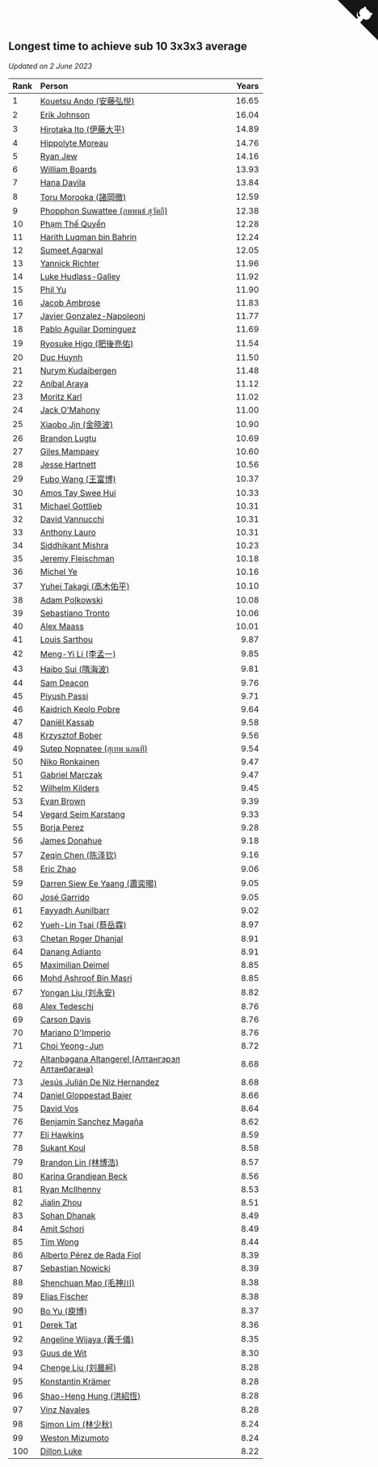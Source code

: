 ## Longest time to achieve sub 10 3x3x3 average

*Updated on  2 June 2023*

| Rank | Person | Years |
| :--- | :--- | ---: |
| 1 | [Kouetsu Ando (安藤弘悦)](https://www.worldcubeassociation.org/persons/2006ANDO01) | 16.65 |
| 2 | [Erik Johnson](https://www.worldcubeassociation.org/persons/2007JOHN02) | 16.04 |
| 3 | [Hirotaka Ito (伊藤大平)](https://www.worldcubeassociation.org/persons/2008ITOH01) | 14.89 |
| 4 | [Hippolyte Moreau](https://www.worldcubeassociation.org/persons/2008MORE02) | 14.76 |
| 5 | [Ryan Jew](https://www.worldcubeassociation.org/persons/2008JEWR01) | 14.16 |
| 6 | [William Boards](https://www.worldcubeassociation.org/persons/2009BOAR01) | 13.93 |
| 7 | [Hana Davila](https://www.worldcubeassociation.org/persons/2009DAVI01) | 13.84 |
| 8 | [Toru Morooka (諸岡徹)](https://www.worldcubeassociation.org/persons/2010MORO01) | 12.59 |
| 9 | [Phopphon Suwattee (ภพพนธ์ สุวัตถี)](https://www.worldcubeassociation.org/persons/2010SUWA03) | 12.38 |
| 10 | [Phạm Thế Quyền](https://www.worldcubeassociation.org/persons/2010PHAM08) | 12.28 |
| 11 | [Harith Luqman bin Bahrin](https://www.worldcubeassociation.org/persons/2010BAHR02) | 12.24 |
| 12 | [Sumeet Agarwal](https://www.worldcubeassociation.org/persons/2011AGAR05) | 12.05 |
| 13 | [Yannick Richter](https://www.worldcubeassociation.org/persons/2010RICH04) | 11.96 |
| 14 | [Luke Hudlass-Galley](https://www.worldcubeassociation.org/persons/2010HUDL01) | 11.92 |
| 15 | [Phil Yu](https://www.worldcubeassociation.org/persons/2010YUPH01) | 11.90 |
| 16 | [Jacob Ambrose](https://www.worldcubeassociation.org/persons/2010AMBR01) | 11.83 |
| 17 | [Javier Gonzalez-Napoleoni](https://www.worldcubeassociation.org/persons/2011GONZ04) | 11.77 |
| 18 | [Pablo Aguilar Dominguez](https://www.worldcubeassociation.org/persons/2010AGUI04) | 11.69 |
| 19 | [Ryosuke Higo (肥後亮佑)](https://www.worldcubeassociation.org/persons/2006HIGO01) | 11.54 |
| 20 | [Duc Huynh](https://www.worldcubeassociation.org/persons/2010HUYN02) | 11.50 |
| 21 | [Nurym Kudaibergen](https://www.worldcubeassociation.org/persons/2011KUDA01) | 11.48 |
| 22 | [Aníbal Araya](https://www.worldcubeassociation.org/persons/2011ARAY01) | 11.12 |
| 23 | [Moritz Karl](https://www.worldcubeassociation.org/persons/2008KARL02) | 11.02 |
| 24 | [Jack O'Mahony](https://www.worldcubeassociation.org/persons/2011OMAH01) | 11.00 |
| 25 | [Xiaobo Jin (金晓波)](https://www.worldcubeassociation.org/persons/2008JINX01) | 10.90 |
| 26 | [Brandon Lugtu](https://www.worldcubeassociation.org/persons/2012LUGT01) | 10.69 |
| 27 | [Giles Mampaey](https://www.worldcubeassociation.org/persons/2012MAMP01) | 10.60 |
| 28 | [Jesse Hartnett](https://www.worldcubeassociation.org/persons/2012HART03) | 10.56 |
| 29 | [Fubo Wang (王富博)](https://www.worldcubeassociation.org/persons/2007FUBO01) | 10.37 |
| 30 | [Amos Tay Swee Hui](https://www.worldcubeassociation.org/persons/2009SWEE01) | 10.33 |
| 31 | [Michael Gottlieb](https://www.worldcubeassociation.org/persons/2006GOTT01) | 10.31 |
| 32 | [David Vannucchi](https://www.worldcubeassociation.org/persons/2012VANN01) | 10.31 |
| 33 | [Anthony Lauro](https://www.worldcubeassociation.org/persons/2012LAUR02) | 10.31 |
| 34 | [Siddhikant Mishra](https://www.worldcubeassociation.org/persons/2012MISH01) | 10.23 |
| 35 | [Jeremy Fleischman](https://www.worldcubeassociation.org/persons/2005FLEI01) | 10.18 |
| 36 | [Michel Ye](https://www.worldcubeassociation.org/persons/2012YEMI01) | 10.16 |
| 37 | [Yuhei Takagi (高木佑平)](https://www.worldcubeassociation.org/persons/2008TAKA01) | 10.10 |
| 38 | [Adam Polkowski](https://www.worldcubeassociation.org/persons/2007POLK01) | 10.08 |
| 39 | [Sebastiano Tronto](https://www.worldcubeassociation.org/persons/2011TRON02) | 10.06 |
| 40 | [Alex Maass](https://www.worldcubeassociation.org/persons/2011MAAS01) | 10.01 |
| 41 | [Louis Sarthou](https://www.worldcubeassociation.org/persons/2012SART01) | 9.87 |
| 42 | [Meng-Yi Li (李孟一)](https://www.worldcubeassociation.org/persons/2011LIME01) | 9.85 |
| 43 | [Haibo Sui (隋海波)](https://www.worldcubeassociation.org/persons/2011SUIH01) | 9.81 |
| 44 | [Sam Deacon](https://www.worldcubeassociation.org/persons/2013DEAC01) | 9.76 |
| 45 | [Piyush Passi](https://www.worldcubeassociation.org/persons/2013PASS01) | 9.71 |
| 46 | [Kaidrich Keolo Pobre](https://www.worldcubeassociation.org/persons/2013POBR01) | 9.64 |
| 47 | [Daniël Kassab](https://www.worldcubeassociation.org/persons/2012KASS01) | 9.58 |
| 48 | [Krzysztof Bober](https://www.worldcubeassociation.org/persons/2013BOBE01) | 9.56 |
| 49 | [Sutep Nopnatee (สุเทพ นภนที)](https://www.worldcubeassociation.org/persons/2010NOPN01) | 9.54 |
| 50 | [Niko Ronkainen](https://www.worldcubeassociation.org/persons/2010RONK01) | 9.47 |
| 51 | [Gabriel Marczak](https://www.worldcubeassociation.org/persons/2013MARC03) | 9.47 |
| 52 | [Wilhelm Kilders](https://www.worldcubeassociation.org/persons/2010KILD02) | 9.45 |
| 53 | [Evan Brown](https://www.worldcubeassociation.org/persons/2013BROW04) | 9.39 |
| 54 | [Vegard Seim Karstang](https://www.worldcubeassociation.org/persons/2009SEIM02) | 9.33 |
| 55 | [Borja Perez](https://www.worldcubeassociation.org/persons/2013PERE05) | 9.28 |
| 56 | [James Donahue](https://www.worldcubeassociation.org/persons/2010DONA01) | 9.18 |
| 57 | [Zeqin Chen (陈泽钦)](https://www.worldcubeassociation.org/persons/2010CHEN37) | 9.16 |
| 58 | [Eric Zhao](https://www.worldcubeassociation.org/persons/2010ZHAO19) | 9.06 |
| 59 | [Darren Siew Ee Yaang (蕭奕暘)](https://www.worldcubeassociation.org/persons/2009SIEW01) | 9.05 |
| 60 | [José Garrido](https://www.worldcubeassociation.org/persons/2009GARR01) | 9.05 |
| 61 | [Fayyadh Aunilbarr](https://www.worldcubeassociation.org/persons/2010AUNI01) | 9.02 |
| 62 | [Yueh-Lin Tsai (蔡岳霖)](https://www.worldcubeassociation.org/persons/2006TSAI03) | 8.97 |
| 63 | [Chetan Roger Dhanjal](https://www.worldcubeassociation.org/persons/2014DHAN01) | 8.91 |
| 64 | [Danang Adianto](https://www.worldcubeassociation.org/persons/2013DANA01) | 8.91 |
| 65 | [Maximilian Deimel](https://www.worldcubeassociation.org/persons/2010DEIM01) | 8.85 |
| 66 | [Mohd Ashroof Bin Masri](https://www.worldcubeassociation.org/persons/2009MASR01) | 8.85 |
| 67 | [Yongan Liu (刘永安)](https://www.worldcubeassociation.org/persons/2009LIUY08) | 8.82 |
| 68 | [Alex Tedeschi](https://www.worldcubeassociation.org/persons/2014TEDE01) | 8.76 |
| 69 | [Carson Davis](https://www.worldcubeassociation.org/persons/2014DAVI06) | 8.76 |
| 70 | [Mariano D'Imperio](https://www.worldcubeassociation.org/persons/2009DIMP01) | 8.76 |
| 71 | [Choi Yeong-Jun](https://www.worldcubeassociation.org/persons/2013YEON01) | 8.72 |
| 72 | [Altanbagana Altangerel (Алтангэрэл Алтанбагана)](https://www.worldcubeassociation.org/persons/2013ALTA01) | 8.68 |
| 73 | [Jesús Julián De Niz Hernandez](https://www.worldcubeassociation.org/persons/2014HERN12) | 8.68 |
| 74 | [Daniel Gloppestad Bajer](https://www.worldcubeassociation.org/persons/2009GLOP01) | 8.66 |
| 75 | [David Vos](https://www.worldcubeassociation.org/persons/2008VOSD01) | 8.64 |
| 76 | [Benjamin Sanchez Magaña](https://www.worldcubeassociation.org/persons/2014MAGA02) | 8.62 |
| 77 | [Eli Hawkins](https://www.worldcubeassociation.org/persons/2014HAWK01) | 8.59 |
| 78 | [Sukant Koul](https://www.worldcubeassociation.org/persons/2014KOUL01) | 8.58 |
| 79 | [Brandon Lin (林博浩)](https://www.worldcubeassociation.org/persons/2011LINB01) | 8.57 |
| 80 | [Karina Grandjean Beck](https://www.worldcubeassociation.org/persons/2010BECK01) | 8.56 |
| 81 | [Ryan McIlhenny](https://www.worldcubeassociation.org/persons/2010MCIL02) | 8.53 |
| 82 | [Jialin Zhou](https://www.worldcubeassociation.org/persons/2013ZHOU19) | 8.51 |
| 83 | [Sohan Dhanak](https://www.worldcubeassociation.org/persons/2014DHAN03) | 8.49 |
| 84 | [Amit Schori](https://www.worldcubeassociation.org/persons/2014SCHO03) | 8.49 |
| 85 | [Tim Wong](https://www.worldcubeassociation.org/persons/2007WONG02) | 8.44 |
| 86 | [Alberto Pérez de Rada Fiol](https://www.worldcubeassociation.org/persons/2011FIOL01) | 8.39 |
| 87 | [Sebastian Nowicki](https://www.worldcubeassociation.org/persons/2014NOWI01) | 8.39 |
| 88 | [Shenchuan Mao (毛神川)](https://www.worldcubeassociation.org/persons/2011MAOS01) | 8.38 |
| 89 | [Elias Fischer](https://www.worldcubeassociation.org/persons/2013FISC01) | 8.38 |
| 90 | [Bo Yu (庾博)](https://www.worldcubeassociation.org/persons/2013YUBO01) | 8.37 |
| 91 | [Derek Tat](https://www.worldcubeassociation.org/persons/2009TATD01) | 8.36 |
| 92 | [Angeline Wijaya (黃千儀)](https://www.worldcubeassociation.org/persons/2011WIJA03) | 8.35 |
| 93 | [Guus de Wit](https://www.worldcubeassociation.org/persons/2008WITG01) | 8.30 |
| 94 | [Chenge Liu (刘晨舸)](https://www.worldcubeassociation.org/persons/2011LIUC02) | 8.28 |
| 95 | [Konstantin Krämer](https://www.worldcubeassociation.org/persons/2014KRAM02) | 8.28 |
| 96 | [Shao-Heng Hung (洪紹恆)](https://www.worldcubeassociation.org/persons/2011HUNG02) | 8.28 |
| 97 | [Vinz Navales](https://www.worldcubeassociation.org/persons/2014NAVA04) | 8.28 |
| 98 | [Simon Lim (林少秋)](https://www.worldcubeassociation.org/persons/2008LIMS01) | 8.24 |
| 99 | [Weston Mizumoto](https://www.worldcubeassociation.org/persons/2008MIZU01) | 8.24 |
| 100 | [Dillon Luke](https://www.worldcubeassociation.org/persons/2014LUKE01) | 8.22 |


<a href="https://github.com/JustinTimeCuber/wca_statistics" class="github-corner" aria-label="View source on Github"><svg width="80" height="80" viewBox="0 0 250 250" style="fill:#151513; color:#fff; position: absolute; top: 0; border: 0; right: 0;" aria-hidden="true"><path d="M0,0 L115,115 L130,115 L142,142 L250,250 L250,0 Z"></path><path d="M128.3,109.0 C113.8,99.7 119.0,89.6 119.0,89.6 C122.0,82.7 120.5,78.6 120.5,78.6 C119.2,72.0 123.4,76.3 123.4,76.3 C127.3,80.9 125.5,87.3 125.5,87.3 C122.9,97.6 130.6,101.9 134.4,103.2" fill="currentColor" style="transform-origin: 130px 106px;" class="octo-arm"></path><path d="M115.0,115.0 C114.9,115.1 118.7,116.5 119.8,115.4 L133.7,101.6 C136.9,99.2 139.9,98.4 142.2,98.6 C133.8,88.0 127.5,74.4 143.8,58.0 C148.5,53.4 154.0,51.2 159.7,51.0 C160.3,49.4 163.2,43.6 171.4,40.1 C171.4,40.1 176.1,42.5 178.8,56.2 C183.1,58.6 187.2,61.8 190.9,65.4 C194.5,69.0 197.7,73.2 200.1,77.6 C213.8,80.2 216.3,84.9 216.3,84.9 C212.7,93.1 206.9,96.0 205.4,96.6 C205.1,102.4 203.0,107.8 198.3,112.5 C181.9,128.9 168.3,122.5 157.7,114.1 C157.9,116.9 156.7,120.9 152.7,124.9 L141.0,136.5 C139.8,137.7 141.6,141.9 141.8,141.8 Z" fill="currentColor" class="octo-body"></path></svg></a><style>.github-corner:hover .octo-arm{animation:octocat-wave 560ms ease-in-out}@keyframes octocat-wave{0%,100%{transform:rotate(0)}20%,60%{transform:rotate(-25deg)}40%,80%{transform:rotate(10deg)}}@media (max-width:500px){.github-corner:hover .octo-arm{animation:none}.github-corner .octo-arm{animation:octocat-wave 560ms ease-in-out}}</style>
